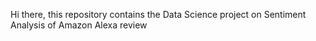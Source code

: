 Hi there, 
this repository contains the Data Science project on Sentiment Analysis of Amazon Alexa review
